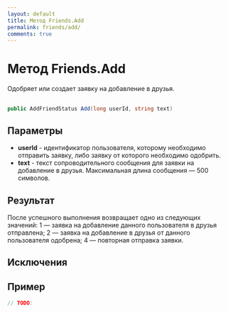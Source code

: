 ```yaml
---
layout: default
title: Метод Friends.Add
permalink: friends/add/
comments: true
---
```

# Метод Friends.Add
Одобряет или создает заявку на добавление в друзья.

## 
```csharp
public AddFriendStatus Add(long userId, string text)
```

## Параметры
+ **userId** - идентификатор пользователя, которому необходимо отправить заявку, либо заявку от которого необходимо одобрить.
+ **text** - текст сопроводительного сообщения для заявки на добавление в друзья. Максимальная длина сообщения — 500 символов.

## Результат
После успешного выполнения возвращает одно из следующих значений:
1 — заявка на добавление данного пользователя в друзья отправлена;
2 — заявка на добавление в друзья от данного пользователя одобрена;
4 — повторная отправка заявки.
## Исключения

## Пример
```csharp
// TODO:
```
